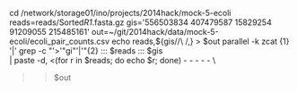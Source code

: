 cd /network/storage01/ino/projects/2014hack/mock-5-ecoli
reads=reads/Sorted*R1*.fasta.gz
gis='556503834 407479587 15829254 91209055 215485161'
out=~/git/2014hack/data/mock-5-ecoli/ecoli_pair_counts.csv
echo reads,${gis//\ /,} > $out
parallel -k zcat {1} '|' grep -c "'>'"gi"'|'"{2} ::: $reads ::: $gis \
    | paste -d, <(for r in $reads; do echo $r; done) - - - - - \
  >> $out
